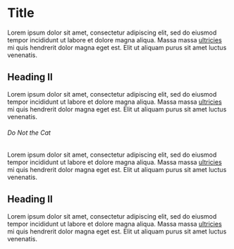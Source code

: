 # Title

Lorem ipsum dolor sit amet, consectetur adipiscing elit, sed do eiusmod tempor incididunt ut labore et dolore magna aliqua. Massa
massa [ultricies](../bar) mi quis hendrerit dolor magna eget est. Elit ut aliquam purus sit amet luctus venenatis.

## Heading II

Lorem ipsum dolor sit amet, consectetur adipiscing elit, sed do eiusmod tempor incididunt ut labore et dolore magna aliqua. Massa
massa [ultricies](../bar#do-not-the-cat) mi quis hendrerit dolor magna eget est. Elit ut aliquam purus sit amet luctus venenatis.

###### Do Not the Cat

Lorem ipsum dolor sit amet, consectetur adipiscing elit, sed do eiusmod tempor incididunt ut labore et dolore magna aliqua. Massa
massa [ultricies](./guide/bar) mi quis hendrerit dolor magna eget est. Elit ut aliquam purus sit amet luctus venenatis.

## Heading II

Lorem ipsum dolor sit amet, consectetur adipiscing elit, sed do eiusmod tempor incididunt ut labore et dolore magna aliqua. Massa
massa [ultricies](./guide/bar#do-not-the-cat) mi quis hendrerit dolor magna eget est. Elit ut aliquam purus sit amet luctus
venenatis.
